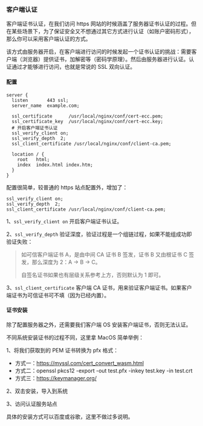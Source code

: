 ### 客户端认证

客户端证书认证，在我们访问 https 网站的时候涵盖了服务器证书认证的过程。但在某些场景下，为了保证安全又不想通过其它方式进行认证（如账户密码形式），那么你可以采用客户端认证的方式。

该方式由服务器开启，在客户端进行访问的时候发起一个证书认证的挑战：需要客户端（浏览器）提供证书，加解密等（密码学原理）。然后由服务器进行认证。认证通过才能够进行访问，也就是常说的 SSL 双向认证。

#### 配置

```
server {
  listen       443 ssl;
  server_name  example.com;
 
  ssl_certificate      /usr/local/nginx/conf/cert-ecc.pem;
  ssl_certificate_key  /usr/local/nginx/conf/cert-ecc.key;
  # 开启客户端证书认证
  ssl_verify_client on;
  ssl_verify_depth  2;
  ssl_client_certificate /usr/local/nginx/conf/client-ca.pem;

  location / {
    root   html;
    index  index.html index.htm;
  }
}
```

配置很简单，较普通的 https 站点配置外，增加了：

```
ssl_verify_client on;
ssl_verify_depth  2;
ssl_client_certificate /usr/local/nginx/conf/client-ca.pem;
```

1、`ssl_verify_client on` 开启客户端证书认证。

2、`ssl_verify_depth` 验证深度，验证过程是一个组链过程，如果不能组成功即验证失败：

>  如可信客户端证书 A，是由中间 CA 证书 B 签发，证书 B 又由根证书 C 签发，那么深度为 2：A -> B -> C。
>
> 自签名证书如果也有层级关系参考上方，否则默认为 1 即可。

3、`ssl_client_certificate` 客户端 CA 证书，用来验证客户端证书。如果客户端证书为可信证书可不填（因为已经内置）。

#### 证书安装

除了配置服务器之外，还需要我们客户端 OS 安装客户端证书，否则无法认证。

不同系统安装证书的过程不同，这里拿 MacOS 简单举例：

1、将我们获取到的 PEM 证书转换为 pfx 格式：

* 方式一：https://myssl.com/cert_convert_wasm.html
* 方式二：openssl pkcs12 -export -out test.pfx -inkey test.key -in test.crt
* 方式三：https://keymanager.org/

2、双击安装，导入到系统

3、访问认证服务站点

具体的安装方式可以百度或谷歌，这里不做过多说明。

